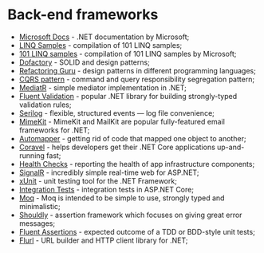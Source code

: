 # Back-end frameworks

- [Microsoft Docs](https://docs.microsoft.com/en-us/dotnet/) - .NET documentation by Microsoft;
- [LINQ Samples](https://linqsamples.com/linq-to-objects/set) - compilation of 101 LINQ samples;
- [101 LINQ samples](https://docs.microsoft.com/en-us/samples/dotnet/try-samples/101-linq-samples/) - compilation of 101 LINQ samples by Microsoft;
- [Dofactory](https://www.dofactory.com/net/decorator-design-pattern) - SOLID and design patterns;
- [Refactoring Guru](https://refactoring.guru/ru) - design patterns in different programming languages;
- [CQRS pattern](https://docs.microsoft.com/en-us/azure/architecture/patterns/cqrs) - command and query responsibility segregation pattern;
- [MediatR](https://github.com/jbogard/MediatR) - simple mediator implementation in .NET;
- [Fluent Validation](https://fluentvalidation.net/) - popular .NET library for building strongly-typed validation rules;
- [Serilog](https://serilog.net/) - flexible, structured events — log file convenience;
- [MimeKit](http://www.mimekit.net/) - MimeKit and MailKit are popular fully-featured email frameworks for .NET;
- [Automapper](https://automapper.org/) - getting rid of code that mapped one object to another;
- [Coravel](https://github.com/jamesmh/coravel) - helps developers get their .NET Core applications up-and-running fast;
- [Health Checks](https://docs.microsoft.com/en-us/aspnet/core/host-and-deploy/health-checks?view=aspnetcore-3.1) - reporting the health of app infrastructure components;
- [SignalR](https://dotnet.microsoft.com/apps/aspnet/signalr) - incredibly simple real-time web for ASP.NET;
- [xUnit](https://xunit.net/) - unit testing tool for the .NET Framework;
- [Integration Tests](https://docs.microsoft.com/en-us/aspnet/core/test/integration-tests?view=aspnetcore-3.1) - integration tests in ASP.NET Core;
- [Moq](https://github.com/Moq/moq4/wiki/Quickstart) - Moq is intended to be simple to use, strongly typed and minimalistic;
- [Shouldly](https://github.com/shouldly/shouldly) - assertion framework which focuses on giving great error messages;
- [Fluent Assertions](https://fluentassertions.com/) - expected outcome of a TDD or BDD-style unit tests;
- [Flurl](https://flurl.dev/) - URL builder and HTTP client library for .NET;
